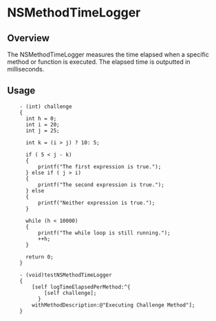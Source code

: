 NSMethodTimeLogger
==================

Overview
----------

The NSMethodTimeLogger measures the time elapsed when a specific method or function is executed.  The elapsed time is outputted in milliseconds.

Usage
----------

        - (int) challenge
        {
          int h = 0;
          int i = 20;
          int j = 25;
          
          int k = (i > j) ? 10: 5;
          
          if ( 5 < j - k)
          {
              printf("The first expression is true.");
          } else if ( j > i)
          {
              printf("The second expression is true.");
          } else
          {
              printf("Neither expression is true.");
          }
          
          while (h < 10000)
          {
              printf("The while loop is still running.");
              ++h;
          }
          
          return 0;
        }

        - (void)testNSMethodTimeLogger
        {
            [self logTimeElapsedPerMethod:^{
                [self challenge];
              }
            withMethodDescription:@"Executing Challenge Method"];
        }
